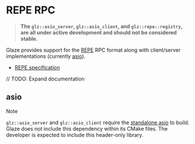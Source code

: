 # REPE RPC

> **The `glz::asio_server`, `glz::asio_client`, and `glz::repe::registry`, are all under active development and should not be considered stable.**

Glaze provides support for the [REPE](https://github.com/stephenberry/repe) RPC format along with client/server implementations (currently [asio](http://think-async.com/Asio/)).

- [REPE specification](https://github.com/stephenberry/repe)

// TODO: Expand documentation

## asio

> [!NOTE]
>
> `glz::asio_server` and `glz::asio_client` require the [standalone asio](https://think-async.com/Asio/AsioStandalone.html) to build. Glaze does not include this dependency within its CMake files. The developer is expected to include this header-only library.

